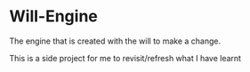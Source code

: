 # Will-Engine
 The engine that is created with the will to make a change.
  
This is a side project for me to revisit/refresh what I have learnt
